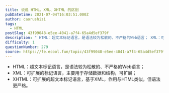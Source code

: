 ```yaml
---
title: 说说 HTML、XML、XHTML 的区别
pubDatetime: 2021-07-04T16:03:51.000Z
author: caorushizi
tags:
  - HTML
postSlug: 43f99048-e5ee-4041-a7f4-65a4d5ef379f
description: " HTML：超文本标记语言，是语法较为松散的、不严格的Web语言； XML：可扩展的标记语言，主要用于存储数据和结构，可扩展； XHTML：可扩展的超文本标记语言，基于XML，作用与HTML类似，但语法更严格。 "
difficulty: 1
questionNumber: 279
source: https://fe.ecool.fun/topic/43f99048-e5ee-4041-a7f4-65a4d5ef379f
---
```


- HTML：超文本标记语言，是语法较为松散的、不严格的Web语言；
- XML：可扩展的标记语言，主要用于存储数据和结构，可扩展；
- XHTML：可扩展的超文本标记语言，基于XML，作用与HTML类似，但语法更严格。
